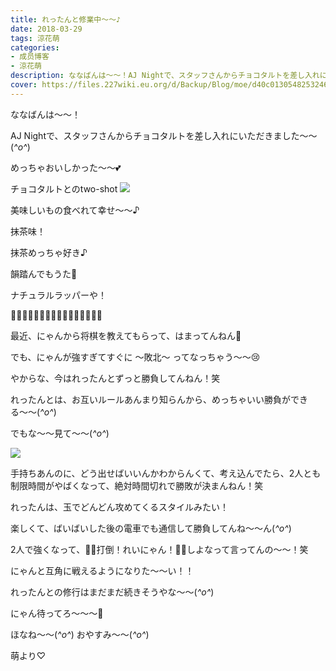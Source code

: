 ```yaml
---
title: れったんと修業中～～♪
date: 2018-03-29
tags: 涼花萌
categories: 
- 成员博客
- 涼花萌
description: ななばんは〜〜！AJ Nightで、スタッフさんからチョコタルトを差し入れにいただきました〜〜(*^o^*)めっちゃおいしかった〜〜💕チョコタルトとのtwo-shot...
cover: https://files.227wiki.eu.org/d/Backup/Blog/moe/d40c0130548253246c6c3c0be1177.jpg 
---
```








ななばんは〜〜！





AJ Nightで、スタッフさんからチョコタルトを差し入れにいただきました〜〜(*^o^*)





めっちゃおいしかった〜〜💕








チョコタルトとのtwo-shot
![](https://files.227wiki.eu.org/d/Backup/Blog/moe/d40c0130548253246c6c3c0be1177.jpg)









美味しいもの食べれて幸せ〜〜♪






抹茶味！







抹茶めっちゃ好き♪








韻踏んでもうた🙊





ナチュラルラッパーや！













🍬🍬🍬🍬🍬🍬🍬🍬🍬🍬🍬🍬🍬🍬🍬🍬





最近、にゃんから将棋を教えてもらって、はまってんねん🤗








でも、にゃんが強すぎてすぐに 〜敗北〜 ってなっちゃう〜〜😢





やからな、今はれったんとずっと勝負してんねん！笑








れったんとは、お互いルールあんまり知らんから、めっちゃいい勝負ができる〜〜(*^o^*)











でもな〜〜見て〜〜(*^o^*)





![](https://files.227wiki.eu.org/d/Backup/Blog/moe/d40c0130548253246c6c3c0be1177-01.jpg)






手持ちあんのに、どう出せばいいんかわからんくて、考え込んでたら、2人とも制限時間がやばくなって、絶対時間切れで勝敗が決まんねん！笑






れったんは、玉でどんどん攻めてくるスタイルみたい！






楽しくて、ばいばいした後の電車でも通信して勝負してんね〜〜ん(*^o^*)







2人で強くなって、👊🏻打倒！れいにゃん！👊🏻しよなって言ってんの〜〜！笑





にゃんと互角に戦えるようになりた〜〜い！！







れったんとの修行はまだまだ続きそうやな〜〜(*^o^*)










にゃん待ってろ〜〜〜🤗













ほなね〜〜(*^o^*)
おやすみ〜〜(*^o^*)





萌より♡


